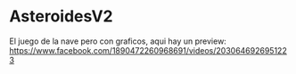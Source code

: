 # AsteroidesV2
El juego de la nave pero con graficos, aqui hay un preview: https://www.facebook.com/1890472260968691/videos/2030646926951223
